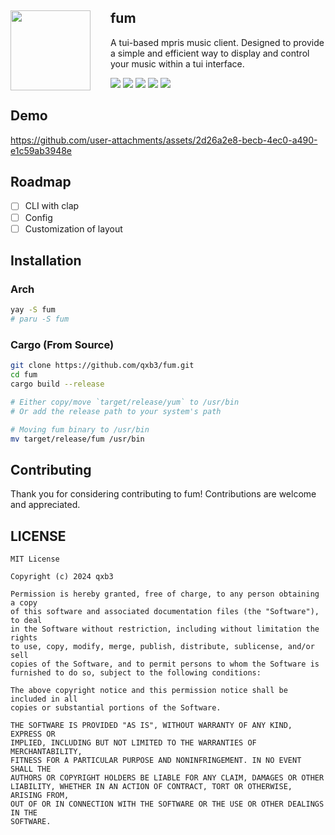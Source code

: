 <div>
  <img
    style="margin-right: 32px;"
    align="left"
    src="https://raw.githubusercontent.com/qxb3/fum/refs/heads/main/repo/logo.png"
    width="128px"
    height="128px"
  />

  <div>
    <h2>fum</h2>
    <p>A tui-based mpris music client. Designed to provide a simple and efficient way to display and control your music within a tui interface.</p>
  </div>
</div>

![](https://badgers.space/github/open-issues/qxb3/fum)
![](https://badgers.space/github/closed-issues/qxb3/fum)
![](https://badgers.space/github/license/qxb3/fum)
![](https://badgers.space/crates/name/fum-player)
![](https://badgers.space/crates/version/fum-player)

## Demo

https://github.com/user-attachments/assets/2d26a2e8-becb-4ec0-a490-e1c59ab3948e

## Roadmap

- [ ] CLI with clap
- [ ] Config
- [ ] Customization of layout

## Installation

### Arch

```bash
yay -S fum
# paru -S fum
```

### Cargo (From Source)

```bash
git clone https://github.com/qxb3/fum.git
cd fum
cargo build --release

# Either copy/move `target/release/yum` to /usr/bin
# Or add the release path to your system's path

# Moving fum binary to /usr/bin
mv target/release/fum /usr/bin
```

## Contributing

Thank you for considering contributing to fum! Contributions are welcome and appreciated.

## LICENSE

```
MIT License

Copyright (c) 2024 qxb3

Permission is hereby granted, free of charge, to any person obtaining a copy
of this software and associated documentation files (the "Software"), to deal
in the Software without restriction, including without limitation the rights
to use, copy, modify, merge, publish, distribute, sublicense, and/or sell
copies of the Software, and to permit persons to whom the Software is
furnished to do so, subject to the following conditions:

The above copyright notice and this permission notice shall be included in all
copies or substantial portions of the Software.

THE SOFTWARE IS PROVIDED "AS IS", WITHOUT WARRANTY OF ANY KIND, EXPRESS OR
IMPLIED, INCLUDING BUT NOT LIMITED TO THE WARRANTIES OF MERCHANTABILITY,
FITNESS FOR A PARTICULAR PURPOSE AND NONINFRINGEMENT. IN NO EVENT SHALL THE
AUTHORS OR COPYRIGHT HOLDERS BE LIABLE FOR ANY CLAIM, DAMAGES OR OTHER
LIABILITY, WHETHER IN AN ACTION OF CONTRACT, TORT OR OTHERWISE, ARISING FROM,
OUT OF OR IN CONNECTION WITH THE SOFTWARE OR THE USE OR OTHER DEALINGS IN THE
SOFTWARE.
```
